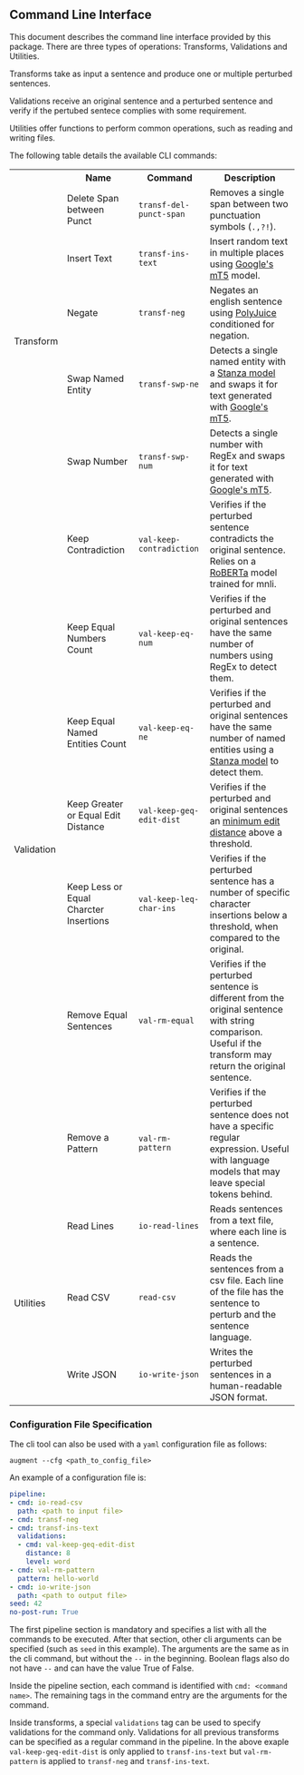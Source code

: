 ## Command Line Interface

This document describes the command line interface provided by this package. There are three types of operations: Transforms, Validations and Utilities.

Transforms take as input a sentence and produce one or multiple perturbed sentences.

Validations receive an original sentence and a perturbed sentence and verify if the pertubed sentece complies with some requirement.

Utilities offer functions to perform common operations, such as reading and writing files.

The following table details the available CLI commands:

<table>
	<tr>
        <th></th>
	    <th>Name</th>
	    <th>Command</th>
	    <th>Description</th>  
	</tr >
	<tr >
	    <td rowspan="5">Transform</td>
		<td>Delete Span between Punct</td>
	    <td nowrap="nowrap"><code>transf-del-punct-span</code></td>
        <td>Removes a single span between two punctuation symbols (<code>.,?!</code>).</td>
	</tr>
	<tr>
        <td>Insert Text</td>
	    <td nowrap="nowrap"><code>transf-ins-text</code></td>
        <td>Insert random text in multiple places using <a href="https://arxiv.org/abs/2010.11934">Google's mT5</a> model.</td>
	</tr>
	<tr>
        <td>Negate</td>
	    <td nowrap="nowrap"><code>transf-neg</code></td>
        <td>Negates an english sentence using <a href="https://arxiv.org/abs/2101.00288">PolyJuice</a> conditioned for negation.</td>
	</tr>
	<tr>
	    <td>Swap Named Entity</td>
	    <td><code>transf-swp-ne</code></td>
        <td>Detects a single named entity with a <a href="https://stanfordnlp.github.io/stanza/available_models.html#available-ner-models">Stanza model</a> and swaps it for text generated with <a href="https://arxiv.org/abs/2010.11934">Google's mT5</a>.</td>
	</tr>
	<tr>
	    <td>Swap Number</td>
	    <td nowrap="nowrap"><code>transf-swp-num</code></td>
        <td>Detects a single number with RegEx and swaps it for text generated with <a href="https://arxiv.org/abs/2010.11934">Google's mT5</a>.</td>
	</tr>
	<tr>
	    <td rowspan="7">Validation</td>
	    <td>Keep Contradiction</td>
        <td nowrap="nowrap"><code>val-keep-contradiction</code></td>
        <td>Verifies if the perturbed sentence contradicts the original sentence. Relies on a <a href="https://arxiv.org/abs/1907.11692">RoBERTa</a> model trained for mnli.</td>
	</tr>
	<tr>
	    <td>Keep Equal Numbers Count</td>
	    <td nowrap="nowrap"><code>val-keep-eq-num</code></td>
	    <td>Verifies if the perturbed and original sentences have the same number of numbers using RegEx to detect them.</td>
	</tr>
	<tr>
	    <td>Keep Equal Named Entities Count</td>
	    <td nowrap="nowrap"><code>val-keep-eq-ne</code></td>
	    <td>Verifies if the perturbed and original sentences have the same number of named entities using a <a href="https://stanfordnlp.github.io/stanza/available_models.html#available-ner-models">Stanza model</a> to detect them.</td>
	</tr>
	<tr>
	    <td>Keep Greater or Equal Edit Distance</td>
	    <td nowrap="nowrap"><code>val-keep-geq-edit-dist</code></td>
	    <td>Verifies if the perturbed and original sentences an <a href="https://web.stanford.edu/class/cs124/lec/med.pdf">minimum edit distance</a> above a threshold.</td>
	</tr>
		<tr>
	    <td>Keep Less or Equal Charcter Insertions</td>
	    <td nowrap="nowrap"><code>val-keep-leq-char-ins</code></td>
	    <td>Verifies if the perturbed sentence has a number of specific character insertions below a threshold, when compared to the original.</td>
	</tr>
	<tr>
	    <td>Remove Equal Sentences</td>
	    <td nowrap="nowrap"><code>val-rm-equal</code></td>
	    <td>Verifies if the perturbed sentence is different from the original sentence with string comparison. Useful if the transform may return the original sentence.</td>
	</tr>
	<tr>
	    <td>Remove a Pattern</td>
	    <td nowrap="nowrap"><code>val-rm-pattern</code></td>
	    <td>Verifies if the perturbed sentence does not have a specific regular expression. Useful with language models that may leave special tokens behind.</td>
	</tr>
	<tr>
        <td rowspan="5">Utilities</td>
	    <td>Read Lines</td>
	    <td nowrap="nowrap"><code>io-read-lines</code></td>
	    <td>Reads sentences from a text file, where each line is a sentence.</td>
	</tr>
    <tr>
	    <td>Read CSV</td>
	    <td nowrap="nowrap"><code>read-csv</code></td>
	    <td>Reads the sentences from a csv file. Each line of the file has the sentence to perturb and the sentence language.</td>
	</tr>
    <tr>
	    <td>Write JSON </td>
	    <td nowrap="nowrap"><code>io-write-json</code></td>
	    <td>Writes the perturbed sentences in a human-readable JSON format.</td>
	</tr>
</table>

### Configuration File Specification

The cli tool can also be used with a `yaml` configuration file as follows:

```
augment --cfg <path_to_config_file>
```

An example of a configuration file is:

```yaml
pipeline:
- cmd: io-read-csv
  path: <path to input file>
- cmd: transf-neg
- cmd: transf-ins-text
  validations:
  - cmd: val-keep-geq-edit-dist
    distance: 8
    level: word
- cmd: val-rm-pattern
  pattern: hello-world
- cmd: io-write-json
  path: <path to output file>
seed: 42
no-post-run: True
```

The first pipeline section is mandatory and specifies a list with all the commands to be executed. After that section, other cli arguments can be specified (such as `seed` in this example). The arguments are the same as in the cli command, but without the `--` in the beginning. Boolean flags also do not have `--` and can have the value True of False.


Inside the pipeline section, each command is identified with `cmd: <command name>`. The remaining tags in the command entry are the arguments for the command. 

Inside transforms, a special `validations` tag can be used to specify validations for the command only. Validations for all previous transforms can be specified as a regular command in the pipeline. In the above exaple `val-keep-geq-edit-dist` is only applied to `transf-ins-text` but `val-rm-pattern` is applied to `transf-neg` and `transf-ins-text`.